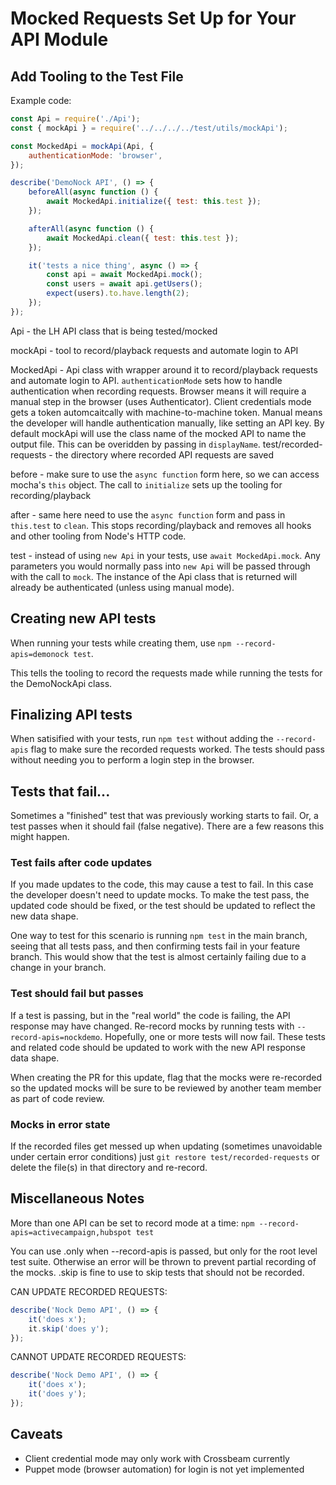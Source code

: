 # Mocked Requests Set Up for Your API Module

## Add Tooling to the Test File

Example code:

```js
const Api = require('./Api');
const { mockApi } = require('../../../../test/utils/mockApi');

const MockedApi = mockApi(Api, {
    authenticationMode: 'browser',
});

describe('DemoNock API', () => {
    beforeAll(async function () {
        await MockedApi.initialize({ test: this.test });
    });

    afterAll(async function () {
        await MockedApi.clean({ test: this.test });
    });

    it('tests a nice thing', async () => {
        const api = await MockedApi.mock();
        const users = await api.getUsers();
        expect(users).to.have.length(2);
    });
});
```

Api - the LH API class that is being tested/mocked

mockApi - tool to record/playback requests and automate login to API

MockedApi - Api class with wrapper around it to record/playback requests and automate login to API. `authenticationMode` sets how to handle authentication when recording requests. Browser means it will require a manual step in the browser (uses Authenticator). Client credentials mode gets a token automcaitcally with machine-to-machine token. Manual means the developer will handle authentication manually, like setting an API key. By default mockApi will use the class name of the mocked API to name the output file. This can be overidden by passing in `displayName`.
test/recorded-requests - the directory where recorded API requests are saved

before - make sure to use the `async function` form here, so we can access mocha's `this` object. The call to `initialize` sets up the tooling for recording/playback

after - same here need to use the `async function` form and pass in `this.test` to `clean`. This stops recording/playback and removes all hooks and other tooling from Node's HTTP code.

test - instead of using `new Api` in your tests, use `await MockedApi.mock`. Any parameters you would normally pass into `new Api` will be passed through with the call to `mock`. The instance of the Api class that is returned will already be authenticated (unless using manual mode).

## Creating new API tests

When running your tests while creating them, use `npm --record-apis=demonock test`.

This tells the tooling to record the requests made while running the tests for the DemoNockApi class.

## Finalizing API tests

When satisified with your tests, run `npm test` without adding the `--record-apis` flag to make sure the recorded requests worked. The tests should pass without needing you to perform a login step in the browser.

## Tests that fail...

Sometimes a "finished" test that was previously working starts to fail. Or, a test passes when it should fail (false negative). There are a few reasons this might happen.

### Test fails after code updates

If you made updates to the code, this may cause a test to fail. In this case the developer doesn't need to update mocks. To make the test pass, the updated code should be fixed, or the test should be updated to reflect the new data shape.

One way to test for this scenario is running `npm test` in the main branch, seeing that all tests pass, and then confirming tests fail in your feature branch. This would show that the test is almost certainly failing due to a change in your branch.

### Test should fail but passes

If a test is passing, but in the "real world" the code is failing, the API response may have changed. Re-record mocks by running tests with `--record-apis=nockdemo`. Hopefully, one or more tests will now fail. These tests and related code should be updated to work with the new API response data shape.

When creating the PR for this update, flag that the mocks were re-recorded so the updated mocks will be sure to be reviewed by another team member as part of code review.

### Mocks in error state

If the recorded files get messed up when updating (sometimes unavoidable under certain error conditions) just `git restore test/recorded-requests` or delete the file(s) in that directory and re-record.

## Miscellaneous Notes

More than one API can be set to record mode at a time: `npm --record-apis=activecampaign,hubspot test`

You can use .only when --record-apis is passed, but only for the root level test suite. Otherwise an error will be thrown to prevent partial recording of the mocks. .skip is fine to use to skip tests that should not be recorded.

CAN UPDATE RECORDED REQUESTS:

```js
describe('Nock Demo API', () => {
    it('does x');
    it.skip('does y');
});
```

CANNOT UPDATE RECORDED REQUESTS:

```js
describe('Nock Demo API', () => {
    it('does x');
    it('does y');
});
```

## Caveats

-   Client credential mode may only work with Crossbeam currently
-   Puppet mode (browser automation) for login is not yet implemented
